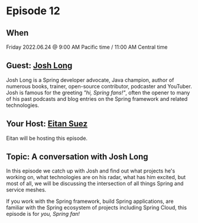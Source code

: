 # Episode 12

<!-- [LinkedIn]() | [YouTube]() -->

## When

Friday 2022.06.24 @ 9:00 AM Pacific time / 11:00 AM Central time

## Guest: [Josh Long](https://joshlong.com/)

Josh Long is a Spring developer advocate, Java champion, author of numerous books, trainer, open-source contributor, podcaster and YouTuber.  Josh is famous for the greeting _"hi, Spring fans!"_, often the opener to many of his past podcasts and blog entries on the Spring framework and related technologies.

## Your Host: [Eitan Suez](https://www.linkedin.com/in/eitan-suez-2336b26/)

Eitan will be hosting this episode.

## Topic:  A conversation with Josh Long

In this episode we catch up with Josh and find out what projects he's working on, what technologies are on his radar, what has him excited, but most of all, we will be discussing the intersection of all things Spring and service meshes.

If you work with the Spring framework, build Spring applications, are familiar with the Spring ecosystem of projects including Spring Cloud, this episode is for _you, Spring fan!_

